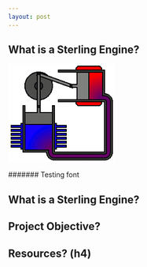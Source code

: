 ```yaml
---
layout: post
---
```


## What is a Sterling Engine?
<img src="/assets/stirling-engine.gif" alt="zigag" />


####### Testing font
## What is a Sterling Engine?

## Project Objective?


## Resources? (h4)
